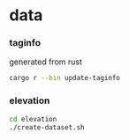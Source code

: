 # data

### taginfo

generated from rust

```sh
cargo r --bin update-taginfo
```

### elevation

```sh
cd elevation
./create-dataset.sh
```
